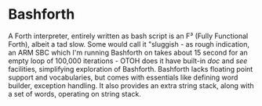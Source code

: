 # Bashforth
A Forth interpreter, entirely written as bash script is an F³ (Fully Functional Forth), albeit a tad slow.
Some would call it "sluggish - as rough indication, an ARM SBC which I'm running Bashforth on takes about 15 second
for an empty loop of 100,000 iterations - OTOH does it have built-in _doc_ and _see_ facilities, simplifying
exploration of Bashforth.
Bashforth lacks floating point support and vocabularies, but comes with essentials like defining word builder,
exception handling. It also provides an extra string stack, along with a set of words, operating on string stack.

